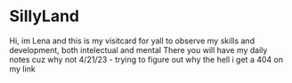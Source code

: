 # SillyLand
Hi, im Lena and this is my visitcard for yall to observe my skills and development, both intelectual and mental
There you will have my daily notes cuz why not
4/21/23 - trying to figure out why the hell i get a 404 on my link
